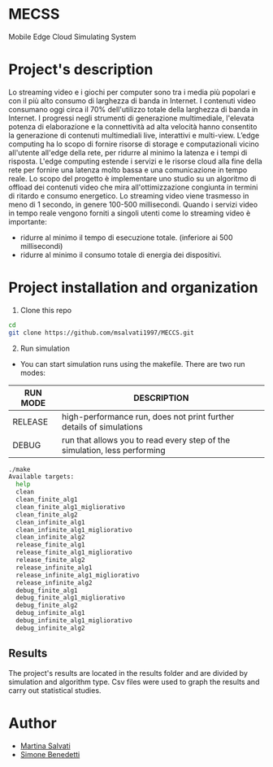 # MECSS
Mobile Edge Cloud Simulating System

 Project's description
==================
Lo streaming video e i giochi per computer sono tra i media più popolari e con il più alto consumo di larghezza di banda in Internet. I contenuti video consumano oggi circa il 70% dell'utilizzo totale della larghezza di banda in Internet. I progressi negli strumenti di generazione multimediale, l'elevata potenza di elaborazione e la connettività ad alta velocità hanno consentito la generazione di contenuti multimediali live, interattivi e multi-view. L’edge computing ha lo scopo di fornire risorse di storage e computazionali vicino all'utente all'edge della rete, per ridurre al minimo la latenza e i tempi di risposta. L'edge computing estende  i servizi e le risorse cloud alla fine della rete per fornire una latenza molto bassa e una comunicazione in tempo reale.
Lo scopo del progetto è implementare uno studio su un algoritmo di offload dei contenuti video che mira all'ottimizzazione congiunta in termini di ritardo e consumo energetico. 
Lo streaming video viene trasmesso in meno di 1 secondo, in genere 100-500 millisecondi.
Quando i servizi video in tempo reale vengono forniti a singoli utenti come lo streaming video è importante:
- ridurre al minimo il tempo di esecuzione totale. (inferiore ai 500 millisecondi)
-	ridurre al minimo il consumo totale di energia dei dispositivi.



Project installation and organization
==================

1. Clone this repo

```bash
cd
git clone https://github.com/msalvati1997/MECCS.git
```

2. Run simulation

- You can start simulation runs using the makefile. 
There are two run modes: 

|  RUN MODE 	|  DESCRIPTION  	|   	
|---	|---	|
|   RELEASE | high-performance run, does not print further details of simulations	|
|   DEBUG	| run that allows you to read every step of the simulation, less performing 	|  


  
```bash
./make 
Available targets:
  help
  clean
  clean_finite_alg1
  clean_finite_alg1_migliorativo
  clean_finite_alg2
  clean_infinite_alg1
  clean_infinite_alg1_migliorativo
  clean_infinite_alg2
  release_finite_alg1
  release_finite_alg1_migliorativo
  release_finite_alg2
  release_infinite_alg1
  release_infinite_alg1_migliorativo
  release_infinite_alg2
  debug_finite_alg1
  debug_finite_alg1_migliorativo
  debug_finite_alg2
  debug_infinite_alg1
  debug_infinite_alg1_migliorativo
  debug_infinite_alg2

```
Results
 -----------------------------
The project's results are located in the results folder and are divided by simulation and algorithm type. 
Csv files were used to graph the results and carry out statistical studies.

Author
=======================
- [Martina Salvati](https://github.com/msalvati1997) 
- [Simone Benedetti](https://github.com/simobenny8)
